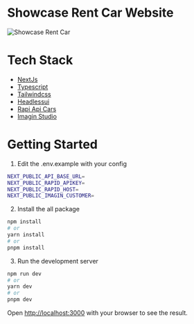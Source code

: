 # Showcase Rent Car Website



![Showcase Rent Car](https://i.ibb.co/CPQKnxD/screenshot-nimbusweb-me-2023-09-01-15-26-46.png)

# Tech Stack

 - [NextJs](https://nextjs.org/)
 - [Typescript](https://www.typescriptlang.org/)
 - [Tailwindcss](https://tailwindcss.com/)
 - [Headlessui](https://headlessui.com/)
 - [Rapi Api Cars](https://rapidapi.com/apininjas/api/cars-by-api-ninjas)
 - [Imagin Studio](https://imagin.studio/)


# Getting Started

 1. Edit the .env.example with your config
 ```bash
 NEXT_PUBLIC_API_BASE_URL=
NEXT_PUBLIC_RAPID_APIKEY=
NEXT_PUBLIC_RAPID_HOST=
NEXT_PUBLIC_IMAGIN_CUSTOMER=
```
2. Install the all package
```bash
npm install
# or
yarn install
# or
pnpm install
```
3. Run the development server
```bash
npm run dev
# or
yarn dev
# or
pnpm dev
```

Open [http://localhost:3000](http://localhost:3000) with your browser to see the result.
